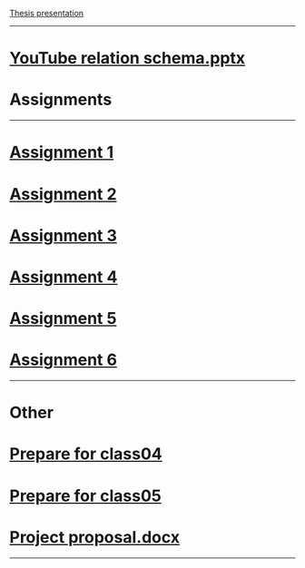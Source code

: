 [Thesis presentation](https://github.com/NadavBlanck/NadavBlanck.github.io/files/8518268/Thesis.presentation.pptx)


---
# [YouTube relation schema.pptx](https://github.com/NadavBlanck/NadavBlanck.github.io/files/8345490/YouTube.relation.schema.pptx)


# Assignments
---

# [Assignment 1](https://github.com/NadavBlanck/NadavBlanck.github.io/files/8199576/Assignment.1.pptx)

# [Assignment 2](https://github.com/NadavBlanck/NadavBlanck.github.io/files/8199579/Assignment.2.pptx)

# [Assignment 3](https://github.com/NadavBlanck/NadavBlanck.github.io/files/8200783/Assignment.3.txt)

# [Assignment 4](https://github.com/NadavBlanck/NadavBlanck.github.io/files/8219430/Assignment.4.pptx)

# [Assignment 5](https://github.com/NadavBlanck/NadavBlanck.github.io/files/8320254/Assignment.5.pptx)

# [Assignment 6](https://github.com/NadavBlanck/NadavBlanck.github.io/files/8320742/Assignment.6.pptx)
---

 # Other

# [Prepare for class04](https://github.com/NadavBlanck/NadavBlanck.github.io/files/8199938/IM_Prepare.for.class04.pdf)

# [Prepare for class05](https://github.com/NadavBlanck/NadavBlanck.github.io/files/8199942/IM_Prepare.for.class05.pdf)

# [Project proposal.docx](https://github.com/NadavBlanck/NadavBlanck.github.io/files/8201081/Project.proposal.docx)

---


